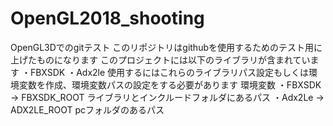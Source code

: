# OpenGL2018_shooting

OpenGL3Dでのgitテスト
このリポジトリはgithubを使用するためのテスト用に上げたものになります
このプロジェクトには以下のライブラリが含まれています
  ・FBXSDK
  ・Adx2le
使用するにはこれらのライブラリパス設定もしくは環境変数を作成、環境変数パスの設定をする必要があります
  環境変数
  ・FBXSDK → FBXSDK_ROOT ライブラリとインクルードフォルダにあるパス
  ・Adx2Le → ADX2LE_ROOT pcフォルダのあるパス
